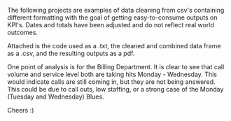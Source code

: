 The following projects are examples of data cleaning from csv's containing different formatting with the goal of getting easy-to-consume outputs on KPI's. Dates and totals have been adjusted and do not reflect real world outcomes. 

Attached is the code used as a .txt, the cleaned and combined data frame as a .csv, and the resulting outputs as a pdf. 

One point of analysis is for the Billing Department. It is clear to see that call volume and service level both are taking hits Monday - Wednesday. This would indicate calls are still coming in, but they are not being answered. This could be due to call outs, low staffing, or a strong case of the Monday (Tuesday and Wednesday) Blues. 


Cheers :)

